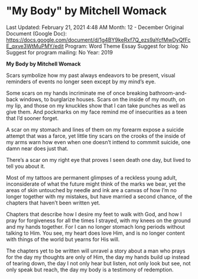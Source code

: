 # "My Body" by Mitchell Womack

Last Updated: February 21, 2021 4:48 AM
Month: 12 - December
Original Document (Google Doc): https://docs.google.com/document/d/1g4BY9keRxf7Q_ezs9aYcfMwDyQfFcE_qxye3WtMuPMY/edit
Program: Word Theme Essay
Suggest for blog: No
Suggest for program mailing: No
Year: 2019

**My Body by Mitchell Womack**

Scars symbolize how my past always endeavors to be present, visual reminders of events no longer seen except by my mind’s eye.

Some scars on my hands incriminate me of once breaking bathroom-and-back windows, to burglarize houses. Scars on the inside of my mouth, on my lip, and those on my knuckles show that I can take punches as well as give them. And pockmarks on my face remind me of insecurities as a teen that I’d sooner forget.

A scar on my stomach and lines of them on my forearm expose a suicide attempt that was a farce, yet little tiny scars on the crooks of the inside of my arms warn how even when one doesn’t inttend to commmit suicide, one damn near does just that.

There’s a scar on my right eye that proves I seen death one day, but lived to tell you about it.

Most of my tattoos are permanent glimpses of a reckless young adult, inconsiderate of what the future might think of the marks we bear, yet the areas of skin untouched by needle and ink are a canvas of how I’m no longer together with my mistakes, but have married a second chance, of the chapters that haven’t been written yet.

Chapters that describe how I desire my feet to walk with God, and how I pray for forgiveness for all the times I strayed, with my knees on the ground and my hands together. For I can no longer stomach long periods without talking to Him. You see, my heart does love Him, and is no longer content with things of the world but yearns for His will.

The chapters yet to be written will unravel a story about a man who prays for the day my thoughts are only of Him, the day my hands build up instead of tearing down, the day I not only hear but listen, not only look but see, not only speak but reach, the day my body is a testimony of redemption.